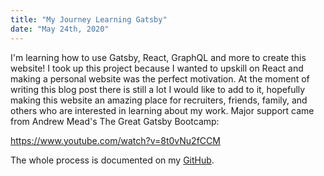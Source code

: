 ```yaml
---
title: "My Journey Learning Gatsby"
date: "May 24th, 2020"
---
```


I'm learning how to use Gatsby, React, GraphQL and more to create this website! I took up this project because I wanted to upskill on React and making a personal website was the perfect motivation. At the moment of writing this blog post there is still a lot I would like to add to it, hopefully making this website an amazing place for recruiters, friends, family, and others who are interested in learning about my work. Major support came from Andrew Mead's The Great Gatsby Bootcamp: 

https://www.youtube.com/watch?v=8t0vNu2fCCM


 The whole process is documented on my [GitHub](https://github.com/eeshamoona/gatsby-website). 
